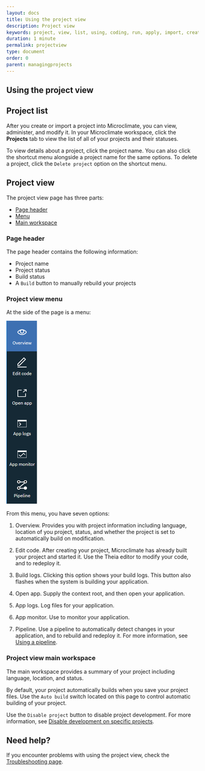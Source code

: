 ```yaml
---
layout: docs
title: Using the project view
description: Project view
keywords: project, view, list, using, coding, run, apply, import, create, edit, log, monitor
duration: 1 minute
permalink: projectview
type: document
order: 0
parent: managingprojects
---
```


## Using the project view

## Project list

After you create or import a project into Microclimate, you can view, administer, and modify it. In your Microclimate workspace, click the **Projects** tab to view the list of all of your projects and their statuses.

To view details about a project, click the project name. You can also click the shortcut menu alongside a project name for the same options. To delete a project, click the `Delete project` option on the shortcut menu.

## Project view

The project view page has three parts:
* [Page header](#page-header)
* [Menu](#project-view-menu)
* [Main workspace](#project-view-main-workspace)

### Page header

The page header contains the following information:
* Project name
* Project status
* Build status
* A `Build` button to manually rebuild your projects

### Project view menu

At the side of the page is a menu:

![Image of menu](dist/images/projectmenu.png)


From this menu, you have seven options:

1. Overview. Provides you with project information including language, location of you project, status, and whether the project is set to automatically build on modification.

2. Edit code. After creating your project, Microclimate has already built your project and started it. Use the Theia editor to modify your code, and to redeploy it.

3. Build logs. Clicking this option shows your build logs. This button also flashes when the system is building your application.

4. Open app. Supply the context root, and then open your application.

5. App logs. Log files for your application.

6. App monitor. Use to monitor your application.

7. Pipeline.  Use a pipeline to automatically detect changes in your application, and to rebuild and redeploy it. For more information, see [Using a pipeline](./usingapipeline).

### Project view main workspace

The main workspace provides a summary of your project including language, location, and status.

By default, your project automatically builds when you save your project files. Use the `Auto build` switch located on this page to control automatic building of your project.

Use the `Disable project` button to disable project development. For more information, see [Disable development on specific projects](./disabledevelopmentonprojects).

## Need help?
If you encounter problems with using the project view, check the [Troubleshooting page](troubleshooting#using-the-project-view).
